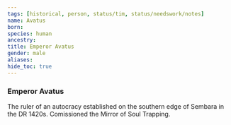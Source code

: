 ```yaml
---
tags: [historical, person, status/tim, status/needswork/notes]
name: Avatus
born:
species: human
ancestry:
title: Emperor Avatus
gender: male
aliases:
hide_toc: true
---
```

### Emperor Avatus

The ruler of an autocracy established on the southern edge of Sembara in the DR 1420s. Comissioned the Mirror of Soul Trapping. 

